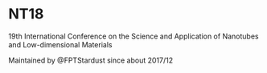 # NT18
19th International Conference on the Science and Application of Nanotubes and Low-dimensional Materials

Maintained by @FPTStardust since about 2017/12
